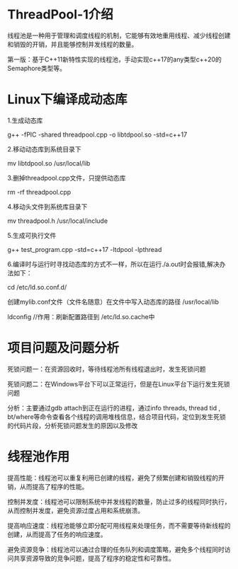 # ThreadPool-1介绍

线程池是一种用于管理和调度线程的机制，它能够有效地重用线程、减少线程创建和销毁的开销，并且能够控制并发线程的数量。

第一版：基于C++11新特性实现的线程池，手动实现c++17的any类型c++20的Semaphore类型等。

# Linux下编译成动态库

  1.生成动态库
  
  g++ -fPIC -shared threadpool.cpp -o libtdpool.so -std=c++17
  
  2.移动动态库到系统目录下
  
  mv libtdpool.so /usr/local/lib
  
  3.删掉threadpool.cpp文件，只提供动态库
  
  rm -rf threadpool.cpp
  
  4.移动头文件到系统库目录下
  
  mv threadpool.h  /usr/local/include
  
  5.生成可执行文件
  
  g++ test_program.cpp -std=c++17 -ltdpool -lpthread
  
  6.编译时与运行时寻找动态库的方式不一样，所以在运行./a.out时会报错,解决办法如下：
  
  cd /etc/ld.so.conf.d/  
  
  创建mylib.conf文件（文件名随意）在文件中写入动态库的路径  /usr/local/lib
  
  ldconfig   //作用：刷新配置路径到 /etc/ld.so.cache中

# 项目问题及问题分析

死锁问题一：在资源回收时，等待线程池所有线程退出时，发生死锁问题

死锁问题二：在Windows平台下可以正常运行，但是在Linux平台下运行发生死锁问题

分析：主要通过gdb attach到正在运行的进程，通过info threads, thread tid , bt/where等命令查看各个线程的调用堆栈信息，结合项目代码，定位到发生死锁的代码片段，分析死锁问题发生的原因以及修改


# 线程池作用

提高性能：线程池可以重复利用已创建的线程，避免了频繁创建和销毁线程的开销，从而提高了程序的性能。

控制并发度：线程池可以限制系统中并发线程的数量，防止过多的线程同时执行，从而控制并发度，避免资源过度占用和系统崩溃。

提高响应速度：线程池能够立即分配可用线程来处理任务，而不需要等待新线程的创建，从而提高了任务的响应速度。

避免资源竞争：线程池可以通过合理的任务队列和调度策略，避免多个线程同时访问共享资源导致的竞争问题，提高了程序的稳定性和可靠性。

